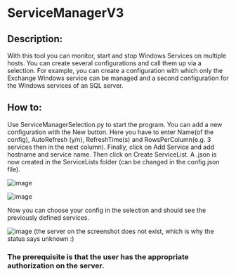 # ServiceManagerV3

## Description:
With this tool you can monitor, start and stop Windows Services on multiple hosts. You can create several configurations and call them up via a selection.
For example, you can create a configuration with which only the Exchange Windows service can be managed and a second configuration for the Windows services of an SQL server.

## How to:
Use ServiceManagerSelection.py to start the program.
You can add a new configuration with the New button. Here you have to enter Name(of the config), AutoRefresh (y/n), RefreshTime(s) and RowsPerColumn(e.g. 3 services then in the next column). Finally, click on Add Service and add hostname and service name. Then click on Create ServiceList. A <name>.json is now created in the ServiceLists folder (can be changed in the config.json file). 

![image](https://github.com/masterfire95/ServiceManagerV3/assets/92512530/656633a1-1663-47a1-8673-a6a603b0be89)

![image](https://github.com/masterfire95/ServiceManagerV3/assets/92512530/68c7105b-4297-404c-a232-cdc12ca12362)

Now you can choose your config in the selection and should see the previously defined services.

![image](https://github.com/masterfire95/ServiceManagerV3/assets/92512530/93332dac-4b12-4da5-b6c2-df985cef07e9)
(the server on the screenshot does not exist, which is why the status says unknown :)

### The prerequisite is that the user has the appropriate authorization on the server.
